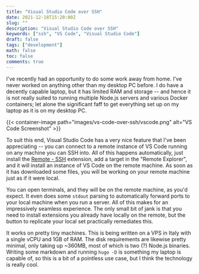 ```yaml
---
title: "Visual Studio Code over SSH"
date: 2021-12-18T15:20:00Z
slug: ""
description: "Visual Studio Code over SSH"
keywords: ["ssh", "VS Code", "Visual Studio Code"]
draft: false
tags: ["development"]
math: false
toc: false
comments: true
---
```


I've recently had an opportunity to do some work away from home. I've never worked on anything other than my desktop PC before. I do have a decently capable laptop, but it has limited RAM and storage -- and hence it is not really suited to running multiple Node.js servers and various Docker containers; let alone the significant faff to get everything set up on my laptop as it is on my desktop PC.

{{< container-image path="images/vs-code-over-ssh/vscode.png" alt="VS Code Screenshot" >}}

To suit this end, Visual Studio Code has a very nice feature that I've been appreciating -- you can connect to a remote instance of VS Code running on any machine you can SSH into. All of this happens automatically, just install the [Remote - SSH](https://marketplace.visualstudio.com/items?itemName=ms-vscode-remote.remote-ssh) extension, add a target in the "Remote Explorer", and it will install an instance of VS Code on the remote machine. As soon as it has downloaded some files, you will be working on your remote machine just as if it were local.

You can open terminals, and they will be on the remote machine, as you'd expect. It even does some `stdout` parsing to automatically forward ports to your local machine when you run a server. All of this makes for an impressively seamless experience. The only small bit of jank is that you need to install extensions you already have locally on the remote, but the button to replicate your local set practically remediates this.

It works on pretty tiny machines. This is being written on a VPS in Italy with a single vCPU and 1GB of RAM. The disk requirements are likewise pretty minimal, only taking up ~360MB, most of which is two (?) Node.js binaries. Writing some markdown and running `hugo -D` is something my laptop is capable of, so this is a bit of a pointless use case, but I think the technology is really cool. 
